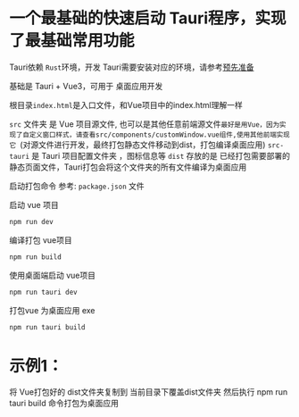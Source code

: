 # 一个最基础的快速启动 Tauri程序，实现了最基础常用功能

Tauri依赖 `Rust`环境，开发 Tauri需要安装对应的环境，请参考[预先准备](https://tauri.app/zh-cn/v1/guides/getting-started/prerequisites)


基础是 Tauri + Vue3，可用于 桌面应用开发

根目录`index.html`是入口文件，和Vue项目中的index.html理解一样

`src` 文件夹 是 Vue 项目源文件, 也可以是其他任意前端源文件`最好是用Vue，因为实现了自定义窗口样式，请查看src/components/customWindow.vue组件,使用其他前端实现它 `(对源文件进行开发，最终打包静态文件移动到dist，打包编译桌面应用)
`src-tauri` 是 Tauri 项目配置文件夹 ，图标信息等
`dist` 存放的是 已经打包需要部署的静态页面文件，Tauri打包会将这个文件夹的所有文件编译为桌面应用

启动打包命令 参考: `package.json` 文件

 启动 vue 项目
```cmd
npm run dev
```
编译打包 vue项目 
```cmd
npm run build 
```
使用桌面端启动 vue项目
```cmd
npm run tauri dev 
```
打包vue 为桌面应用 exe
```cmd
npm run tauri build 
```

# 示例1：
将 Vue打包好的 dist文件夹复制到 当前目录下覆盖dist文件夹
然后执行 npm run tauri build 命令打包为桌面应用